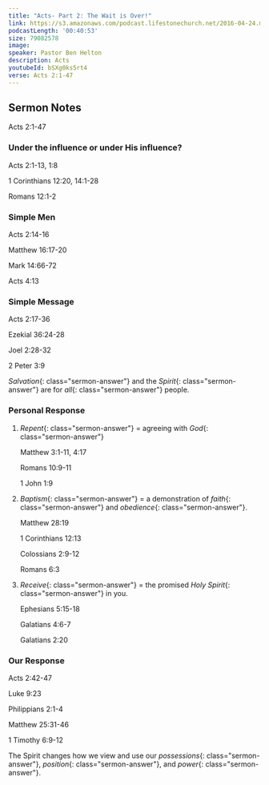 ```yaml
---
title: "Acts- Part 2: The Wait is Over!"
link: https://s3.amazonaws.com/podcast.lifestonechurch.net/2016-04-24.mp3
podcastLength: '00:40:53'
size: 79082578
image:
speaker: Pastor Ben Helton
description: Acts
youtubeId: bSXg0ks5rt4
verse: Acts 2:1-47
---
```


## Sermon Notes

Acts 2:1-47

### Under the influence or under His influence?

Acts 2:1-13, 1:8

1 Corinthians 12:20, 14:1-28

Romans 12:1-2

### Simple Men

Acts 2:14-16

Matthew 16:17-20

Mark 14:66-72

Acts 4:13

### Simple Message

Acts 2:17-36

Ezekial 36:24-28

Joel 2:28-32

2 Peter 3:9

*Salvation*{: class="sermon-answer"} and the *Spirit*{: class="sermon-answer"} are for *all*{: class="sermon-answer"} people.

### Personal Response

1. *Repent*{: class="sermon-answer"} = agreeing with *God*{: class="sermon-answer"}

    Matthew 3:1-11, 4:17

    Romans 10:9-11

    1 John 1:9

2. *Baptism*{: class="sermon-answer"} = a demonstration of *faith*{: class="sermon-answer"} and *obedience*{: class="sermon-answer"}.

    Matthew 28:19

    1 Corinthians 12:13

    Colossians 2:9-12

    Romans 6:3

3. *Receive*{: class="sermon-answer"} = the promised *Holy Spirit*{: class="sermon-answer"} in you.

    Ephesians 5:15-18

    Galatians 4:6-7

    Galatians 2:20

### Our Response

Acts 2:42-47

Luke 9:23

Philippians 2:1-4

Matthew 25:31-46

1 Timothy 6:9-12

The Spirit changes how we view and use our *possessions*{: class="sermon-answer"}, *position*{: class="sermon-answer"}, and *power*{: class="sermon-answer"}.
